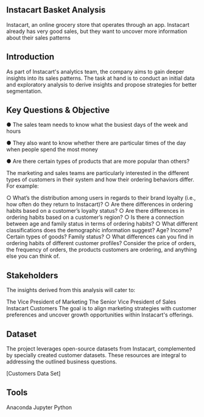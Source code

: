 ## Instacart Basket Analysis
Instacart, an online grocery store that operates through an app. Instacart already has very good sales, but they want to uncover more information about their sales patterns

## Introduction
As part of Instacart's analytics team, the company aims to gain deeper insights into its sales patterns. The task at hand is to conduct an initial data and exploratory analysis to derive insights and propose strategies for better segmentation.

## Key Questions & Objective
● The sales team needs to know what the busiest days of the week and hours 

● They also want to know whether there are particular times of the day when people
spend the most money

● Are there certain types of products that are more popular than others? 

The marketing and sales teams are particularly interested in the different types of
customers in their system and how their ordering behaviors differ. For example:

○ What’s the distribution among users in regards to their brand loyalty (i.e., how
often do they return to Instacart)?
○ Are there differences in ordering habits based on a customer’s loyalty status?
○ Are there differences in ordering habits based on a customer’s region?
○ Is there a connection between age and family status in terms of ordering
habits?
○ What different classifications does the demographic information suggest?
Age? Income? Certain types of goods? Family status?
○ What differences can you find in ordering habits of different customer
profiles? Consider the price of orders, the frequency of orders, the products
customers are ordering, and anything else you can think of.

## Stakeholders
The insights derived from this analysis will cater to:

The Vice President of Marketing
The Senior Vice President of Sales
Instacart Customers
The goal is to align marketing strategies with customer preferences and uncover growth opportunities within Instacart's offerings.




## Dataset
The project leverages open-source datasets from Instacart, complemented by specially created customer datasets. These resources are integral to addressing the outlined business questions.

[Customers Data Set]

## Tools
Anaconda
Jupyter
Python
